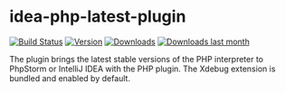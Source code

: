 # idea-php-latest-plugin

[![Build Status](https://travis-ci.org/artspb/idea-php-latest-plugin.svg?branch=master)](https://travis-ci.org/artspb/idea-php-latest-plugin)
[![Version](http://phpstorm.espend.de/badge/9662/version)](https://plugins.jetbrains.com/plugin/9662)
[![Downloads](http://phpstorm.espend.de/badge/9662/downloads)](https://plugins.jetbrains.com/plugin/9662)
[![Downloads last month](http://phpstorm.espend.de/badge/9662/last-month)](https://plugins.jetbrains.com/plugin/9662)

The plugin brings the latest stable versions of the PHP interpreter to PhpStorm or IntelliJ IDEA with the PHP plugin.
The Xdebug extension is bundled and enabled by default.